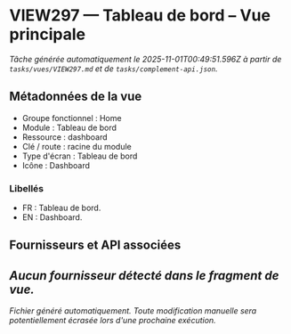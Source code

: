 # VIEW297 — Tableau de bord – Vue principale

_Tâche générée automatiquement le 2025-11-01T00:49:51.596Z à partir de `tasks/vues/VIEW297.md` et de `tasks/complement-api.json`._

## Métadonnées de la vue

- Groupe fonctionnel : Home
- Module : Tableau de bord
- Ressource : dashboard
- Clé / route : racine du module
- Type d'écran : Tableau de bord
- Icône : Dashboard

### Libellés
- FR : Tableau de bord.
- EN : Dashboard.

## Fournisseurs et API associées

_Aucun fournisseur détecté dans le fragment de vue._
---

_Fichier généré automatiquement. Toute modification manuelle sera potentiellement écrasée lors d'une prochaine exécution._
